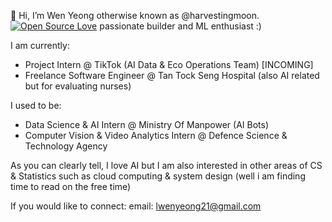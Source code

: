 👋 Hi, I’m Wen Yeong otherwise known as @harvestingmoon.
[![Open Source Love](https://badges.frapsoft.com/os/v2/open-source.svg?v=103)](https://github.com/ellerbrock/open-source-badges/)
passionate builder and ML enthusiast :) 

I am currently: 
- Project Intern @ TikTok (AI Data & Eco Operations Team) [INCOMING]
- Freelance Software Engineer @ Tan Tock Seng Hospital (also AI related but for evaluating nurses)

I used to be: 
- Data Science & AI Intern @ Ministry Of Manpower (AI Bots)
- Computer Vision & Video Analytics Intern @ Defence Science & Technology Agency

As you can clearly tell, I love AI but I am also interested in other areas of CS & Statistics such as cloud computing & system design (well i am finding time to read on the free time)

If you would like to connect:
email: lwenyeong21@gmail.com 

